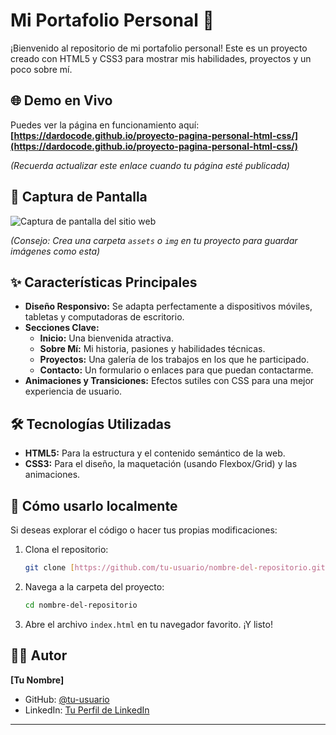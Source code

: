 # Mi Portafolio Personal 🚀

¡Bienvenido al repositorio de mi portafolio personal! Este es un proyecto creado con HTML5 y CSS3 para mostrar mis habilidades, proyectos y un poco sobre mí.

## 🌐 Demo en Vivo

Puedes ver la página en funcionamiento aquí: **[https://dardocode.github.io/proyecto-pagina-personal-html-css/](https://dardocode.github.io/proyecto-pagina-personal-html-css/)**

*(Recuerda actualizar este enlace cuando tu página esté publicada)*

## 📸 Captura de Pantalla

![Captura de pantalla del sitio web](./assets/screenshot.png)

*(Consejo: Crea una carpeta `assets` o `img` en tu proyecto para guardar imágenes como esta)*

## ✨ Características Principales

* **Diseño Responsivo:** Se adapta perfectamente a dispositivos móviles, tabletas y computadoras de escritorio.
* **Secciones Clave:**
    * **Inicio:** Una bienvenida atractiva.
    * **Sobre Mí:** Mi historia, pasiones y habilidades técnicas.
    * **Proyectos:** Una galería de los trabajos en los que he participado.
    * **Contacto:** Un formulario o enlaces para que puedan contactarme.
* **Animaciones y Transiciones:** Efectos sutiles con CSS para una mejor experiencia de usuario.

## 🛠️ Tecnologías Utilizadas

* **HTML5:** Para la estructura y el contenido semántico de la web.
* **CSS3:** Para el diseño, la maquetación (usando Flexbox/Grid) y las animaciones.

## 🔧 Cómo usarlo localmente

Si deseas explorar el código o hacer tus propias modificaciones:

1.  Clona el repositorio:
    ```bash
    git clone [https://github.com/tu-usuario/nombre-del-repositorio.git](https://github.com/tu-usuario/nombre-del-repositorio.git)
    ```
2.  Navega a la carpeta del proyecto:
    ```bash
    cd nombre-del-repositorio
    ```
3.  Abre el archivo `index.html` en tu navegador favorito. ¡Y listo!

## 👨‍💻 Autor

**[Tu Nombre]**

* GitHub: [@tu-usuario](https://github.com/tu-usuario)
* LinkedIn: [Tu Perfil de LinkedIn](https://linkedin.com/in/tu-perfil)

---
